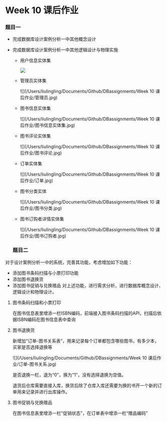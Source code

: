 # Week 10 课后作业

### 题目一

- 完成数据库设计案例分析一中其他概念设计

- 完成数据库设计案例分析一中其他逻辑设计与物理实施

  - 用户信息实体集

    <img src="/Users/liulingling/Documents/Github/DBassignments/Week 10 课后作业/用户实体集.jpg"  />

  - 管理员实体集

    ![](/Users/liulingling/Documents/Github/DBassignments/Week 10 课后作业/管理员.jpg)

  - 图书信息实体集

    ![](/Users/liulingling/Documents/Github/DBassignments/Week 10 课后作业/图书信息实体集.jpg)

  - 图书评论实体集

    ![](/Users/liulingling/Documents/Github/DBassignments/Week 10 课后作业/图书评论.jpg)

  - 订单实体集

    ![](/Users/liulingling/Documents/Github/DBassignments/Week 10 课后作业/订单.jpg)

  - 图书分类实体

    ![](/Users/liulingling/Documents/Github/DBassignments/Week 10 课后作业/图书分类.jpg)

  - 图书订购者详情实体集

    ![](/Users/liulingling/Documents/Github/DBassignments/Week 10 课后作业/图书订购者.jpg)

  ### 题目二

对于设计案例分析一中的系统，完善其功能，考虑增加如下功能：

- 添加图书条码扫描与小票打印功能
- 添加图书退换货
- 添加图书促销与兑换赠品
  对上述功能，进行需求分析，进行数据库概念设计、逻辑设计和物理设计。

1. 图书条码扫描和小票打印

   在图书信息表里增添一栏ISBN编码，前端接入图书条码扫描的API，扫描后依据ISBN编码在图书信息表中查询

2. 图书退换货

   新增加“订单-图书关系表”，用来记录每个订单都包含哪些图书，有多少本，买家是否选择退换等

   ![](/Users/liulingling/Documents/Github/DBassignments/Week 10 课后作业/订单-图书关系.jpg)

   是否退换一栏，退为“0”，换为“1”，没有选择退换为空值。

   退货后仓库需要直接入库，换货后除了仓库入库还需要为换的书开一个新的订单用来记录并进行出库操作。

3. 图书促销与兑换赠品

   在图书信息表里增添一栏“促销状态”，在订单表中增添一栏“赠品编码”